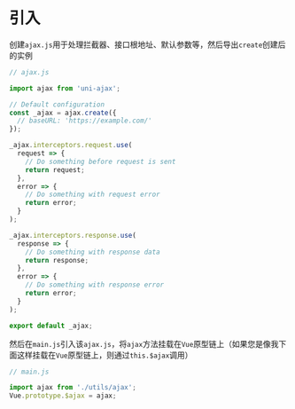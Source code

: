 # 引入

创建`ajax.js`用于处理拦截器、接口根地址、默认参数等，然后导出`create`创建后的实例

```JavaScript
// ajax.js

import ajax from 'uni-ajax';

// Default configuration
const _ajax = ajax.create({
  // baseURL: 'https://example.com/'
});

_ajax.interceptors.request.use(
  request => {
    // Do something before request is sent
    return request;
  },
  error => {
    // Do something with request error
    return error;
  }
);

_ajax.interceptors.response.use(
  response => {
    // Do something with response data
    return response;
  },
  error => {
    // Do something with response error
    return error;
  }
);

export default _ajax;
```

然后在`main.js`引入该`ajax.js`，将`ajax`方法挂载在`Vue`原型链上（如果您是像我下面这样挂载在`Vue`原型链上，则通过`this.$ajax`调用）

```JavaScript
// main.js

import ajax from './utils/ajax';
Vue.prototype.$ajax = ajax;
```
